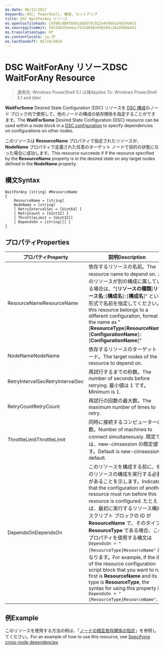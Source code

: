 ```yaml
---
ms.date: 06/12/2017
keywords: DSC, PowerShell, 構成, セットアップ
title: DSC WaitForAny リソース
ms.openlocfilehash: c9700c908f8601db85f9c922445969a34b59d453
ms.sourcegitcommit: 54534635eedacf531d8d6344019dc16a50b8b441
ms.translationtype: HT
ms.contentlocale: ja-JP
ms.lasthandoff: 05/16/2018
---
```

# <a name="dsc-waitforany-resource"></a><span data-ttu-id="5100f-103">DSC WaitForAny リソース</span><span class="sxs-lookup"><span data-stu-id="5100f-103">DSC WaitForAny Resource</span></span>

> <span data-ttu-id="5100f-104">適用先: Windows PowerShell 5.1 以降</span><span class="sxs-lookup"><span data-stu-id="5100f-104">Applies To: Windows PowerShell 5.1 and later</span></span>

<span data-ttu-id="5100f-105">**WaitForSome** Desired State Configuration (DSC) リソースを [DSC 構成](configurations.md)のノード ブロック内で使用して、他のノードの構成の依存関係を指定することができます。</span><span class="sxs-lookup"><span data-stu-id="5100f-105">The **WaitForSome** Desired State Configuration (DSC) resource can be used within a node block in a [DSC configuration](configurations.md) to specify dependencies on configurations on other nodes.</span></span>

<span data-ttu-id="5100f-106">このリソースは **ResourceName** プロパティで指定されたリソースが、 **NodeName** プロパティで定義された任意のターゲット ノードで目的の状態になった場合に成功します。</span><span class="sxs-lookup"><span data-stu-id="5100f-106">This resource succeeds if if the resource specified by the **ResourceName** property is in the desired state on any target nodes defined in the **NodeName** property.</span></span>


## <a name="syntax"></a><span data-ttu-id="5100f-107">構文</span><span class="sxs-lookup"><span data-stu-id="5100f-107">Syntax</span></span>

```
WaitForAny [string] #ResourceName
{
    ResourceName = [string]
    NodeName = [string]
    [ RetryIntervalSec = [Uint64] ]
    [ RetryCount = [Uint32] ]
    [ ThrottleLimit = [Uint32]]
    [ DependsOn = [string[]] ]
}
```

## <a name="properties"></a><span data-ttu-id="5100f-108">プロパティ</span><span class="sxs-lookup"><span data-stu-id="5100f-108">Properties</span></span>

|  <span data-ttu-id="5100f-109">プロパティ</span><span class="sxs-lookup"><span data-stu-id="5100f-109">Property</span></span>  |  <span data-ttu-id="5100f-110">説明</span><span class="sxs-lookup"><span data-stu-id="5100f-110">Description</span></span>   |
|---|---|
| <span data-ttu-id="5100f-111">ResourceName</span><span class="sxs-lookup"><span data-stu-id="5100f-111">ResourceName</span></span>| <span data-ttu-id="5100f-112">依存するリソースの名前。</span><span class="sxs-lookup"><span data-stu-id="5100f-112">The resource name to depend on.</span></span> <span data-ttu-id="5100f-113">このリソースが別の構成に属している場合は、"[__リソースの種類__]__リソース名__::[__構成名__]::[__構成名__]" という形式で名前を指定してください。</span><span class="sxs-lookup"><span data-stu-id="5100f-113">If this resource belongs to a different configuration, format the name as "[__ResourceType__]__ResourceName__::[__ConfigurationName__]::[__ConfigurationName__]"</span></span>|
| <span data-ttu-id="5100f-114">NodeName</span><span class="sxs-lookup"><span data-stu-id="5100f-114">NodeName</span></span>| <span data-ttu-id="5100f-115">依存するリソースのターゲット ノード。</span><span class="sxs-lookup"><span data-stu-id="5100f-115">The target nodes of the resource to depend on.</span></span>|
| <span data-ttu-id="5100f-116">RetryIntervalSec</span><span class="sxs-lookup"><span data-stu-id="5100f-116">RetryIntervalSec</span></span>| <span data-ttu-id="5100f-117">再試行するまでの秒数。</span><span class="sxs-lookup"><span data-stu-id="5100f-117">The number of seconds before retrying.</span></span> <span data-ttu-id="5100f-118">最小値は 1 です。</span><span class="sxs-lookup"><span data-stu-id="5100f-118">Minimum is 1.</span></span>|
| <span data-ttu-id="5100f-119">RetryCount</span><span class="sxs-lookup"><span data-stu-id="5100f-119">RetryCount</span></span>| <span data-ttu-id="5100f-120">再試行の回数の最大数。</span><span class="sxs-lookup"><span data-stu-id="5100f-120">The maximum number of times to retry.</span></span>|
| <span data-ttu-id="5100f-121">ThrottleLimit</span><span class="sxs-lookup"><span data-stu-id="5100f-121">ThrottleLimit</span></span>| <span data-ttu-id="5100f-122">同時に接続するコンピューターの数。</span><span class="sxs-lookup"><span data-stu-id="5100f-122">Number of machines to connect simultaneously.</span></span> <span data-ttu-id="5100f-123">既定では、new-cimsession の既定値です。</span><span class="sxs-lookup"><span data-stu-id="5100f-123">Default is new-cimsession default.</span></span>|
| <span data-ttu-id="5100f-124">DependsOn</span><span class="sxs-lookup"><span data-stu-id="5100f-124">DependsOn</span></span> | <span data-ttu-id="5100f-125">このリソースを構成する前に、他のリソースの構成を実行する必要があることを示します。</span><span class="sxs-lookup"><span data-stu-id="5100f-125">Indicates that the configuration of another resource must run before this resource is configured.</span></span> <span data-ttu-id="5100f-126">たとえば、最初に実行するリソース構成スクリプト ブロックの ID が __ResourceName__ で、そのタイプが __ResourceType__ である場合、このプロパティを使用する構文は `DependsOn = "[ResourceType]ResourceName"` になります。</span><span class="sxs-lookup"><span data-stu-id="5100f-126">For example, if the ID of the resource configuration script block that you want to run first is __ResourceName__ and its type is __ResourceType__, the syntax for using this property is `DependsOn = "[ResourceType]ResourceName"`.</span></span>|


## <a name="example"></a><span data-ttu-id="5100f-127">例</span><span class="sxs-lookup"><span data-stu-id="5100f-127">Example</span></span>

<span data-ttu-id="5100f-128">このリソースを使用する方法の例は、「[ノードの相互依存関係の指定](crossNodeDependencies.md)」を参照してください。</span><span class="sxs-lookup"><span data-stu-id="5100f-128">For an example of how to use this resource, see [Specifying cross-node dependencies](crossNodeDependencies.md)</span></span>